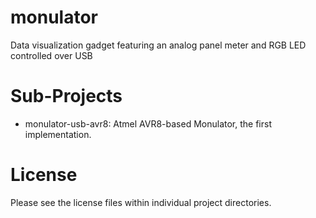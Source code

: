 monulator
=========

Data visualization gadget featuring an analog panel meter and RGB LED controlled over USB

Sub-Projects
============

* monulator-usb-avr8: Atmel AVR8-based Monulator, the first implementation.

License
=======

Please see the license files within individual project directories.
